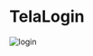 # TelaLogin

![login](https://user-images.githubusercontent.com/96795530/189682046-e17882c1-a2a0-4d56-ad7d-63ade16151a2.png)
